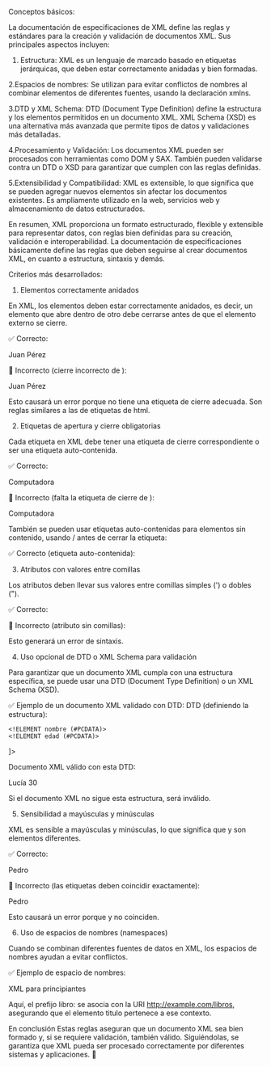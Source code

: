 Conceptos básicos:

La documentación de especificaciones de XML define las reglas y estándares para la creación y validación de documentos XML. Sus principales aspectos incluyen:

1. Estructura:
    XML es un lenguaje de marcado basado en etiquetas jerárquicas, que deben estar correctamente anidadas y bien formadas.

2.Espacios de nombres:
    Se utilizan para evitar conflictos de nombres al combinar elementos de diferentes fuentes, usando la declaración xmlns.

3.DTD y XML Schema:
    DTD (Document Type Definition) define la estructura y los elementos permitidos en un documento XML.
    XML Schema (XSD) es una alternativa más avanzada que permite tipos de datos y validaciones más detalladas.

4.Procesamiento y Validación:
    Los documentos XML pueden ser procesados con herramientas como DOM y SAX. También pueden validarse contra un DTD o XSD para garantizar que cumplen con las reglas definidas.

5.Extensibilidad y Compatibilidad:
    XML es extensible, lo que significa que se pueden agregar nuevos elementos sin afectar los documentos existentes. 
    Es ampliamente utilizado en la web, servicios web y almacenamiento de datos estructurados.

En resumen, XML proporciona un formato estructurado, flexible y extensible para representar datos, con reglas bien definidas para su creación, validación e interoperabilidad.
La documentación de especificaciones básicamente define las reglas que deben seguirse al crear documentos XML, en cuanto a estructura, sintaxis y demás.

Criterios más desarrollados:

1. Elementos correctamente anidados

En XML, los elementos deben estar correctamente anidados, es decir, un elemento que abre dentro de otro debe cerrarse antes de que el elemento externo se cierre.

✅ Correcto:

<persona>
    <nombre>Juan</nombre>
    <apellido>Pérez</apellido>
</persona>

🚫 Incorrecto (cierre incorrecto de <nombre>):

<persona>
    <nombre>Juan
    <apellido>Pérez</apellido>
</persona>

Esto causará un error porque <nombre> no tiene una etiqueta de cierre adecuada. Son reglas similares a las de etiquetas de html.

2. Etiquetas de apertura y cierre obligatorias

Cada etiqueta en XML debe tener una etiqueta de cierre correspondiente o ser una etiqueta auto-contenida.

✅ Correcto:

<producto>
    <nombre>Computadora</nombre>
</producto>

🚫 Incorrecto (falta la etiqueta de cierre de <nombre>):

<producto>
    <nombre>Computadora
</producto>

También se pueden usar etiquetas auto-contenidas para elementos sin contenido, usando / antes de cerrar la etiqueta:

✅ Correcto (etiqueta auto-contenida):

<imagen src="foto.jpg" />

3. Atributos con valores entre comillas

Los atributos deben llevar sus valores entre comillas simples (') o dobles (").

✅ Correcto:

<usuario id="123" nombre="Ana" />

🚫 Incorrecto (atributo sin comillas):

<usuario id=123 nombre=Ana />

Esto generará un error de sintaxis.

4. Uso opcional de DTD o XML Schema para validación

Para garantizar que un documento XML cumpla con una estructura específica, se puede usar una DTD (Document Type Definition) o un XML Schema (XSD).

✅ Ejemplo de un documento XML validado con DTD:
DTD (definiendo la estructura):

<!DOCTYPE persona [
    <!ELEMENT persona (nombre, edad)>
    <!ELEMENT nombre (#PCDATA)>
    <!ELEMENT edad (#PCDATA)>
]>

Documento XML válido con esta DTD:

<persona>
    <nombre>Lucía</nombre>
    <edad>30</edad>
</persona>

Si el documento XML no sigue esta estructura, será inválido.

5. Sensibilidad a mayúsculas y minúsculas

XML es sensible a mayúsculas y minúsculas, lo que significa que <Nombre> y <nombre> son elementos diferentes.

✅ Correcto:

<Persona>
    <Nombre>Pedro</Nombre>
</Persona>

🚫 Incorrecto (las etiquetas deben coincidir exactamente):

<Persona>
    <nombre>Pedro</Nombre>
</Persona>

Esto causará un error porque <nombre> y <Nombre> no coinciden.

6. Uso de espacios de nombres (namespaces)

Cuando se combinan diferentes fuentes de datos en XML, los espacios de nombres ayudan a evitar conflictos.

✅ Ejemplo de espacio de nombres:

<catalogo xmlns:libro="http://example.com/libros">
    <libro:titulo>XML para principiantes</libro:titulo>
</catalogo>

Aquí, el prefijo libro: se asocia con la URI http://example.com/libros, asegurando que el elemento titulo pertenece a ese contexto.

En conclusión
Estas reglas aseguran que un documento XML sea bien formado y, si se requiere validación, también válido. 
Siguiéndolas, se garantiza que XML pueda ser procesado correctamente por diferentes sistemas y aplicaciones. 🚀
